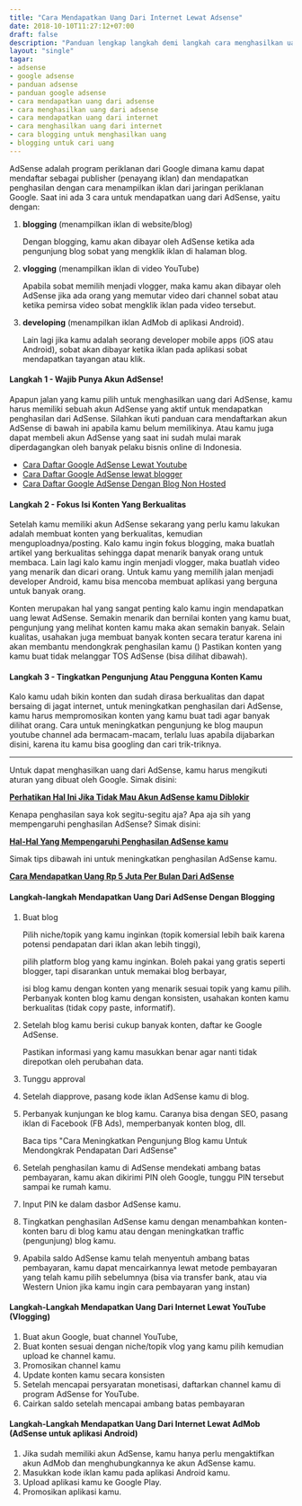 ```yaml
---
title: "Cara Mendapatkan Uang Dari Internet Lewat Adsense"
date: 2018-10-10T11:27:12+07:00
draft: false
description: "Panduan lengkap langkah demi langkah cara menghasilkan uang dari internet dengan blog atau youtube. Gratis, dibantu sampai bisa."
layout: "single"
tagar:
- adsense
- google adsense
- panduan adsense
- panduan google adsense
- cara mendapatkan uang dari adsense
- cara menghasilkan uang dari adsense
- cara mendapatkan uang dari internet
- cara menghasilkan uang dari internet
- cara blogging untuk menghasilkan uang
- blogging untuk cari uang
---
```


AdSense adalah program periklanan dari Google dimana kamu dapat mendaftar sebagai publisher (penayang iklan) dan mendapatkan penghasilan dengan cara menampilkan iklan dari jaringan periklanan Google. Saat ini ada 3 cara untuk mendapatkan uang dari AdSense, yaitu dengan: 

1. **blogging** (menampilkan iklan di website/blog)
   
    Dengan blogging, kamu akan dibayar oleh AdSense ketika ada pengunjung blog sobat yang mengklik iklan di halaman blog.
   
2. **vlogging** (menampilkan iklan di video YouTube)   

    Apabila sobat memilih menjadi vlogger, maka kamu akan dibayar oleh AdSense jika ada orang yang memutar video dari channel sobat atau ketika pemirsa video sobat mengklik iklan pada video tersebut.


3. **developing** (menampilkan iklan AdMob di aplikasi Android).

    Lain lagi jika kamu adalah seorang developer mobile apps (iOS atau Android), sobat akan dibayar ketika iklan pada aplikasi sobat mendapatkan tayangan atau klik.

#### Langkah 1 - Wajib Punya Akun AdSense!

Apapun jalan yang kamu pilih untuk menghasilkan uang dari AdSense, kamu harus memiliki sebuah akun AdSense yang aktif untuk mendapatkan penghasilan dari AdSense. Silahkan ikuti panduan cara mendaftarkan akun AdSense di bawah ini apabila kamu belum memilikinya. Atau kamu juga dapat membeli akun AdSense yang saat ini sudah mulai marak diperdagangkan oleh banyak pelaku bisnis online di Indonesia.

- [Cara Daftar Google AdSense Lewat Youtube](./cara-daftar-google-adsense-lewat-youtube)
- [Cara Daftar Google AdSense lewat blogger](./cara-daftar-google-adsense-lewat-blogger)
- [Cara Daftar Google AdSense Dengan Blog Non Hosted](./cara-daftar-google-adsense-dengan-blog-non-hosted)

####  Langkah 2 - Fokus Isi Konten Yang Berkualitas

Setelah kamu memiliki akun AdSense sekarang yang perlu kamu lakukan adalah membuat konten yang berkualitas, kemudian menguploadnya/posting. Kalo kamu ingin fokus blogging, maka buatlah artikel yang berkualitas sehingga dapat menarik banyak orang untuk membaca. Lain lagi kalo kamu ingin menjadi vlogger, maka buatlah video yang menarik dan dicari orang. Untuk kamu yang memilih jalan menjadi developer Android, kamu bisa mencoba membuat aplikasi yang berguna untuk banyak orang.

Konten merupakan hal yang sangat penting kalo kamu ingin mendapatkan uang lewat AdSense. Semakin menarik dan bernilai konten yang kamu buat, pengunjung yang melihat konten kamu maka akan semakin banyak. Selain kualitas, usahakan juga membuat banyak konten secara teratur karena ini akan membantu mendongkrak penghasilan kamu () Pastikan konten yang kamu buat tidak melanggar TOS AdSense (bisa dilihat dibawah).

#### Langkah 3 - Tingkatkan Pengunjung Atau Pengguna Konten Kamu

Kalo kamu udah bikin konten dan sudah dirasa berkualitas dan dapat bersaing di jagat internet, untuk meningkatkan penghasilan dari AdSense, kamu harus mempromosikan konten yang kamu buat tadi agar banyak dilihat orang. Cara untuk meningkatkan pengunjung ke blog maupun youtube channel ada bermacam-macam, terlalu luas apabila dijabarkan disini, karena itu kamu bisa googling dan cari trik-triknya.

____

Untuk dapat menghasilkan uang dari AdSense, kamu harus mengikuti aturan yang dibuat oleh Google. Simak disini: 

[**Perhatikan Hal Ini Jika Tidak Mau Akun AdSense kamu Diblokir**](./hal-hal-yang-dapat-membuat-akun-adsense-dibanned)

Kenapa penghasilan saya kok segitu-segitu aja? Apa aja sih yang mempengaruhi penghasilan AdSense? Simak disini: 

[**Hal-Hal Yang Mempengaruhi Penghasilan AdSense kamu**](./hal-hal-yang-mempengaruhi-penghasilan-adsense)

Simak tips dibawah ini untuk meningkatkan penghasilan AdSense kamu.

[**Cara Mendapatkan Uang Rp 5 Juta Per Bulan Dari AdSense**](./cara-mendapatkan-uang-5-juta-per-bulan-dari-adsense)

#### Langkah-langkah Mendapatkan Uang Dari AdSense Dengan Blogging

1. Buat blog
    
    Pilih niche/topik yang kamu inginkan (topik komersial lebih baik karena potensi pendapatan dari iklan akan lebih tinggi),


    pilih platform blog yang kamu inginkan. Boleh pakai yang gratis seperti blogger, tapi disarankan untuk memakai blog berbayar,


    isi blog kamu dengan konten yang menarik sesuai topik yang kamu pilih. Perbanyak konten blog kamu dengan konsisten, usahakan konten kamu berkualitas (tidak copy paste, informatif).
  
2. Setelah blog kamu berisi cukup banyak konten, daftar ke Google AdSense.

    Pastikan informasi yang kamu masukkan benar agar nanti tidak direpotkan oleh perubahan data.

3. Tunggu approval 
4. Setelah diapprove, pasang kode iklan AdSense kamu di blog.
5. Perbanyak kunjungan ke blog kamu. Caranya bisa dengan SEO, pasang iklan di Facebook (FB Ads), memperbanyak konten blog, dll.

    Baca tips "Cara Meningkatkan Pengunjung Blog kamu Untuk Mendongkrak Pendapatan Dari AdSense"


6. Setelah penghasilan kamu di AdSense mendekati ambang batas pembayaran, kamu akan dikirimi PIN oleh Google, tunggu PIN tersebut sampai ke rumah kamu.
7. Input PIN ke dalam dasbor AdSense kamu.
8. Tingkatkan penghasilan AdSense kamu dengan menambahkan konten-konten baru di blog kamu atau dengan  meningkatkan traffic (pengunjung) blog kamu.
9. Apabila saldo AdSense kamu telah menyentuh ambang batas pembayaran, kamu dapat mencairkannya lewat metode pembayaran yang telah kamu pilih sebelumnya (bisa via transfer bank, atau via Western Union jika kamu ingin cara pembayaran yang instan)

#### Langkah-Langkah Mendapatkan Uang Dari Internet Lewat YouTube (Vlogging)

1. Buat akun Google, buat channel YouTube,
2. Buat konten sesuai dengan niche/topik vlog yang kamu pilih kemudian upload ke channel kamu.
3. Promosikan channel kamu
4. Update konten kamu secara konsisten
5. Setelah mencapai persyaratan monetisasi, daftarkan channel kamu di program AdSense for YouTube.
6. Cairkan saldo setelah mencapai ambang batas pembayaran

#### Langkah-Langkah Mendapatkan Uang Dari Internet Lewat AdMob (AdSense untuk aplikasi Android)

1. Jika sudah memiliki akun AdSense, kamu hanya perlu mengaktifkan akun AdMob dan menghubungkannya ke akun AdSense kamu.
2. Masukkan kode iklan kamu pada aplikasi Android kamu.
3. Upload aplikasi kamu ke Google Play.
4. Promosikan aplikasi kamu.